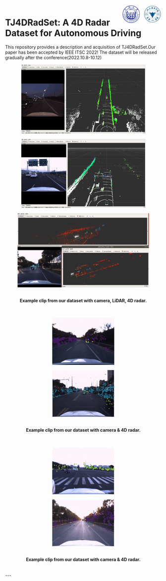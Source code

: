 <img src="docs/logo/logo2.png" align="right" width="25%">
 
# TJ4DRadSet: A 4D Radar Dataset for Autonomous Driving

This repository provides a description and acquisition of TJ4DRadSet.Our paper has been accepted by IEEE ITSC 2022! 
The dataset will be released gradually after the conference(2022.10.8-10.12)

<div align="center">
<figure>
<img src="docs/pictures/example2.gif" width="400"/>
</figure>
 <figure>
<img src="docs/pictures/example3.gif"width="400" />
</figure>
 <figure>
<img src="docs/pictures/example4.gif" width="500" />
</figure>
<br />
<b>Example clip from our dataset with camera, LiDAR, 4D radar.</b>
</div>
<br>
<br>

<div align="center">
<figure>
<img src="docs/pictures/example5.gif" width="200"/>
</figure>
 <figure>
<img src="docs/pictures/example7.gif" width="200" />
</figure>
<br />
<b>Example clip from our dataset with camera & 4D radar.</b>
</div>
<br>
<br>

<div align="center">
<figure>
<img src="docs/pictures/example3r.gif" width="200"/>
</figure>
 <figure>
<img src="docs/pictures/example5r.gif" width="200" />
</figure>
<br />
<b>Example clip from our dataset with camera & 4D radar.</b>
</div>
<br>
<br>
---
